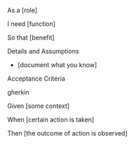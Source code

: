 As a [role]

I need [function]

So that [benefit]

Details and Assumptions

* [document what you know]
       
Acceptance Criteria

gherkin 

Given [some context]

When [certain action is taken]

Then [the outcome of action is observed]

